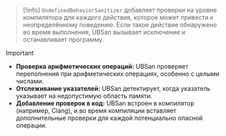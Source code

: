 
> [!info] 
> `UndefinedBehaviorSanitizer` добавляет проверки на уровне компилятора для каждого действия, которое может привести к неопределённому поведению. Если такое действие обнаружено во время выполнения, UBSan вызывает исключение и останавливает программу.

> [!important]
> - **Проверка арифметических операций:** UBSan проверяет переполнения при арифметических операциях, особенно с целыми числами.
> - **Отслеживание указателей:** UBSan детектирует, когда указатель указывает на недопустимую область памяти.
> - **Добавление проверок в код:** UBSan встроен в компилятор (например, Clang), и во время компиляции вставляет дополнительные проверки для каждой потенциально опасной операции.

